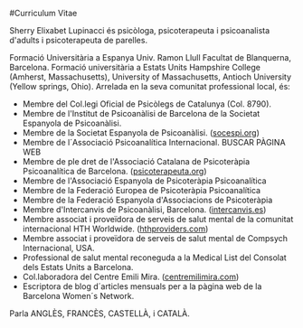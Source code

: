 #Curriculum Vitae

Sherry Elixabet Lupinacci és psicòloga, psicoterapeuta i psicoanalista d'adults i psicoterapeuta de parelles.

Formació Universitària  a Espanya  Univ. Ramon Llull  Facultat de Blanquerna, Barcelona. Formació universitària a  Estats Units  Hampshire College (Amherst, Massachusetts), University of Massachusetts, Antioch University  (Yellow springs, Ohio). Arrelada en la seva comunitat professional local, és:

- Membre del Col.legi Oficial de Psicòlegs de Catalunya (Col. 8790).
- Membre de l'Institut de Psicoanàlisi de Barcelona de la Societat Espanyola de Psicoanàlisi.
- Membre de la Societat Espanyola de Psicoanàlisi. ([socespi.org](http://www.socespsi.org/es))
- Membre de l´Associació Psicoanalítica Internacional. BUSCAR PÀGINA WEB
- Membre de ple dret de l'Associació Catalana de Psicoteràpia Psicoanalítica de Barcelona. ([psicoterapeuta.org](http://www.psicoterapeuta.org))
- Membre de l'Associació Espanyola de Psicoteràpia Psicoanalítica
- Membre de la Federació Europea de Psicoteràpia Psicoanalítica
- Membre de la Federació Espanyola d'Associacions de Psicoteràpia
- Membre d'Intercanvis de Psicoanàlisi, Barcelona. ([intercanvis.es](http://www.intercanvis.es))
- Membre associat i proveïdora de serveis de salut mental de la comunitat internacional HTH Worldwide. ([hthproviders.com](http://www.hthproviders.com))
- Membre associat i proveïdora de serveis de salut mental de Compsych Internacional, USA.
- Professional de salut mental reconeguda a la Medical List del Consolat dels Estats Units a Barcelona.
- Col.laboradora del Centre Emili Mira. ([centremilimira.com](http://www.centreemilimira.com))
- Escriptora de blog d´articles mensuals per a la pàgina web de la Barcelona Women´s Network.

Parla ANGLÈS, FRANCÈS, CASTELLÀ, i CATALÀ.